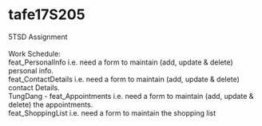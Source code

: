 # tafe17S205
5TSD Assignment <br />
<br />
Work Schedule: <br />
feat_PersonalInfo		 i.e. need a form to maintain (add, update & delete) personal info.	<br />
feat_ContactDetails	 i.e. need a form to maintain (add, update & delete) contact Details. <br />
TungDang - feat_Appointments		 i.e. need a form to maintain (add, update & delete) the appointments. <br />
feat_ShoppingList    i.e. need a form to maintain the shopping list <br />

